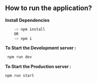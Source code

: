 ## How to run the application?

**Install Dependencies**

```bash
    -> npm install
    OR
    -> npm i
```

**To Start the Development server :**

```bash
 npm run dev
```

**To Start the Production server :**

```bash
npm run start
```
